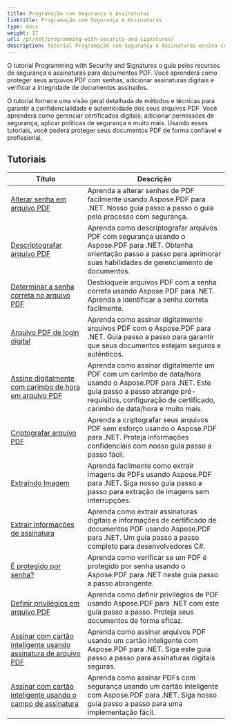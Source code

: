 ```yaml
---
title: Programação com Segurança e Assinaturas
linktitle: Programação com Segurança e Assinaturas
type: docs
weight: 17
url: /pt/net/programming-with-security-and-signatures/
description: tutorial Programação com Segurança e Assinaturas ensina como proteger e assinar seus documentos PDF, garantindo confidencialidade e autenticidade.
---
```

O tutorial Programming with Security and Signatures o guia pelos recursos de segurança e assinaturas para documentos PDF. Você aprenderá como proteger seus arquivos PDF com senhas, adicionar assinaturas digitais e verificar a integridade de documentos assinados.

O tutorial fornece uma visão geral detalhada de métodos e técnicas para garantir a confidencialidade e autenticidade dos seus arquivos PDF. Você aprenderá como gerenciar certificados digitais, adicionar permissões de segurança, aplicar políticas de segurança e muito mais. Usando esses tutoriais, você poderá proteger seus documentos PDF de forma confiável e profissional.

## Tutoriais
| Título | Descrição |
| --- | --- | 
| [Alterar senha em arquivo PDF](./change-password/) | Aprenda a alterar senhas de PDF facilmente usando Aspose.PDF para .NET. Nosso guia passo a passo o guia pelo processo com segurança. |  
| [Descriptografar arquivo PDF](./decrypt/) | Aprenda como descriptografar arquivos PDF com segurança usando o Aspose.PDF para .NET. Obtenha orientação passo a passo para aprimorar suas habilidades de gerenciamento de documentos. |  
| [Determinar a senha correta no arquivo PDF](./determine-correct-password/) | Desbloqueie arquivos PDF com a senha correta usando Aspose.PDF para .NET. Aprenda a identificar a senha correta facilmente. |  
| [Arquivo PDF de login digital](./digitally-sign/) | Aprenda como assinar digitalmente arquivos PDF com o Aspose.PDF para .NET. Guia passo a passo para garantir que seus documentos estejam seguros e autênticos. |  
| [Assine digitalmente com carimbo de hora em arquivo PDF](./digitally-sign-with-time-stamp/) | Aprenda como assinar digitalmente um PDF com um carimbo de data/hora usando o Aspose.PDF para .NET. Este guia passo a passo abrange pré-requisitos, configuração de certificado, carimbo de data/hora e muito mais. |  
| [Criptografar arquivo PDF](./encrypt/) | Aprenda a criptografar seus arquivos PDF sem esforço usando o Aspose.PDF para .NET. Proteja informações confidenciais com nosso guia passo a passo fácil. |  
| [Extraindo Imagem](./extracting-image/) | Aprenda facilmente como extrair imagens de PDFs usando Aspose.PDF para .NET. Siga nosso guia passo a passo para extração de imagens sem interrupções. |  
| [Extrair informações de assinatura](./extract-signature-info/) | Aprenda como extrair assinaturas digitais e informações de certificado de documentos PDF usando Aspose.PDF para .NET. Um guia passo a passo completo para desenvolvedores C#. |  
| [É protegido por senha?](./is-password-protected/) | Aprenda como verificar se um PDF é protegido por senha usando o Aspose.PDF para .NET neste guia passo a passo abrangente. |  
| [Definir privilégios em arquivo PDF](./set-privileges/) | Aprenda como definir privilégios de PDF usando Aspose.PDF para .NET com este guia passo a passo. Proteja seus documentos de forma eficaz. |  
| [Assinar com cartão inteligente usando assinatura de arquivo PDF](./sign-with-smart-card-using-pdf-file-signature/) | Aprenda como assinar arquivos PDF usando um cartão inteligente com Aspose.PDF para .NET. Siga este guia passo a passo para assinaturas digitais seguras. |  
| [Assinar com cartão inteligente usando o campo de assinatura](./sign-with-smart-card-using-signature-field/) | Aprenda como assinar PDFs com segurança usando um cartão inteligente com Aspose.PDF para .NET. Siga nosso guia passo a passo para uma implementação fácil. |  